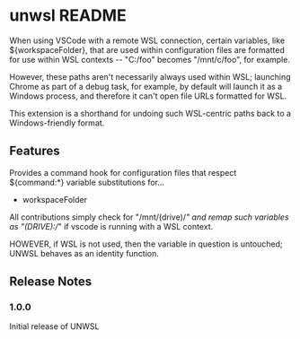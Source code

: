 # unwsl README

When using VSCode with a remote WSL connection, certain variables, like ${workspaceFolder}, that are used within
configuration files are formatted for use within WSL contexts -- "C:/foo" becomes "/mnt/c/foo", for example.

However, these paths aren't necessarily always used within WSL; launching Chrome as part of a debug task, for example,
by default will launch it as a Windows process, and therefore it can't open file URLs formatted for WSL.

This extension is a shorthand for undoing such WSL-centric paths back to a Windows-friendly format.

## Features

Provides a command hook for configuration files that respect ${command:*} variable substitutions for...
- workspaceFolder

All contributions simply check for "/mnt/(drive)/*" and remap such variables as "(DRIVE):/*" if vscode
is running with a WSL context.

HOWEVER, if WSL is not used, then the variable in question is untouched; UNWSL behaves as an identity function.

## Release Notes

### 1.0.0

Initial release of UNWSL